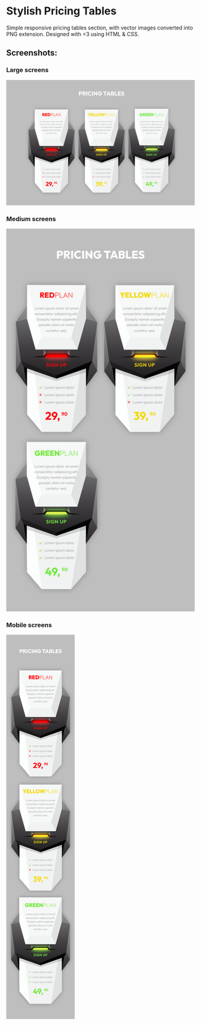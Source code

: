 # Stylish Pricing Tables

Simple responsive pricing tables section, with vector images converted into PNG extension. Designed with <3 using HTML & CSS.

## Screenshots:

### Large screens
![Large Screens](https://github.com/nayel969/Stylish-Pricing-Tables/blob/main/screenshots/Large%20screens.png?raw=true)

### Medium screens
![Medium Screens](https://github.com/nayel969/Stylish-Pricing-Tables/blob/main/screenshots/Medium%20screens.png?raw=true)

### Mobile screens
![Mobile Screens](https://github.com/nayel969/Stylish-Pricing-Tables/blob/main/screenshots/Mobile%20screens.png?raw=true)
